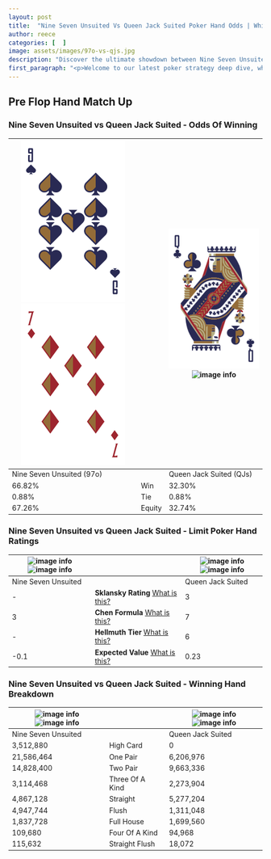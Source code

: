 ```yaml
---
layout: post
title:  "Nine Seven Unsuited Vs Queen Jack Suited Poker Hand Odds | Which Is The Better Hand In Poker? A Complete Guide"
author: reece
categories: [  ]
image: assets/images/97o-vs-qjs.jpg
description: "Discover the ultimate showdown between Nine Seven Unsuited and Queen Jack Suited in poker! Uncover the odds, strategies, and scenarios where one hand triumphs over the other. Get ready to up your poker game with this thrilling analysis."
first_paragraph: "<p>Welcome to our latest poker strategy deep dive, where we're pitting two distinct hands against each other in a high-stakes showdown: Nine Seven Unsuited vs Queen Jack Suited.</p><p>In the dynamic world of poker, every decision counts, and knowing which hand holds the upper hand is key to your success at the table.</p><p>In this article, we'll dissect these two hands, explore the scenarios where one dominates the other, and equip you with the knowledge to make strategic choices that can tip the odds in your favor.</p><p>Get ready to unravel the intriguing dynamics of these poker hands and elevate your game to new heights.</p>"
---
```




[comment]: # (sp0)

## Pre Flop Hand Match Up

<div class="table hand-ratings" markdown="1"> 



### Nine Seven Unsuited vs Queen Jack Suited - Odds Of Winning


    
| ![image info](assets/images/hand1/9.png) ![image info](assets/images/hand1/7o.png) |  | ![image info](assets/images/hand2/q.png) ![image info](assets/images/hand2/js.png) |
| -------- | -------- | -------- |
| Nine Seven Unsuited (97o) |  | Queen Jack Suited (QJs) |
| 66.82% | Win | 32.30% |
| 0.88% | Tie | 0.88% |
| 67.26% | Equity | 32.74% |




[comment]: # (sp1)



### Nine Seven Unsuited vs Queen Jack Suited - Limit Poker Hand Ratings


    
| ![image info](https://www.riverpairs.com/assets/images/hand1/9.png) ![image info](https://www.riverpairs.com/assets/images/hand1/7o.png) |  | ![image info](https://www.riverpairs.com/assets/images/hand2/q.png) ![image info](https://www.riverpairs.com/assets/images/hand2/js.png) |
| -------- | -------- | -------- |
| Nine Seven Unsuited |  | Queen Jack Suited |
| - | **Sklansky Rating** [What is this?](/sklansky-rating-explained) | 3 |
| 3 | **Chen Formula** [What is this?](/chen-formula-explained) | 7 |
| - | **Hellmuth Tier** [What is this?](/Hellmuth-tier-explained) | 6 |
| -0.1 | **Expected Value** [What is this?](/expected-value-explained) | 0.23 |




[comment]: # (sp2)



### Nine Seven Unsuited vs Queen Jack Suited - Winning Hand Breakdown


    
| ![image info](https://www.riverpairs.com/assets/images/hand1/9.png) ![image info](https://www.riverpairs.com/assets/images/hand1/7o.png) |  | ![image info](https://www.riverpairs.com/assets/images/hand2/q.png) ![image info](https://www.riverpairs.com/assets/images/hand2/js.png) |
| -------- | -------- | -------- |
| Nine Seven Unsuited |  | Queen Jack Suited |
| 3,512,880 | High Card | 0 |
| 21,586,464 | One Pair | 6,206,976 |
| 14,828,400 | Two Pair | 9,663,336 |
| 3,114,468 | Three Of A Kind | 2,273,904 |
| 4,867,128 | Straight | 5,277,204 |
| 4,947,744 | Flush | 1,311,048 |
| 1,837,728 | Full House | 1,699,560 |
| 109,680 | Four Of A Kind | 94,968 |
| 115,632 | Straight Flush | 18,072 |




[comment]: # (sp3)



</div>

[comment]: # (sp4)



[comment]: # (sp5)

